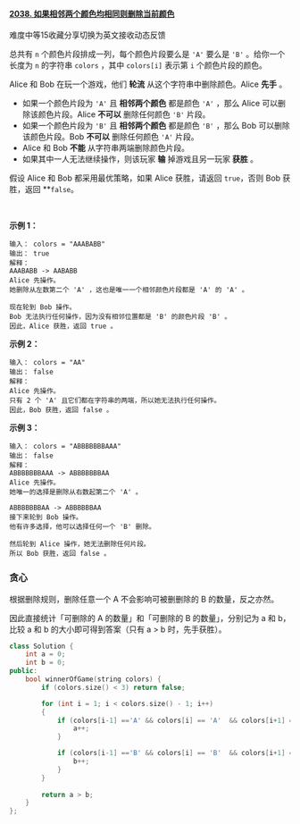 #### [2038. 如果相邻两个颜色均相同则删除当前颜色](https://leetcode-cn.com/problems/remove-colored-pieces-if-both-neighbors-are-the-same-color/)

难度中等15收藏分享切换为英文接收动态反馈

总共有 `n` 个颜色片段排成一列，每个颜色片段要么是 `'A'` 要么是 `'B'` 。给你一个长度为 `n` 的字符串 `colors` ，其中 `colors[i]` 表示第 `i` 个颜色片段的颜色。

Alice 和 Bob 在玩一个游戏，他们 **轮流** 从这个字符串中删除颜色。Alice **先手** 。

-   如果一个颜色片段为 `'A'` 且 **相邻两个颜色** 都是颜色 `'A'` ，那么 Alice 可以删除该颜色片段。Alice **不可以** 删除任何颜色 `'B'` 片段。
-   如果一个颜色片段为 `'B'` 且 **相邻两个颜色** 都是颜色 `'B'` ，那么 Bob 可以删除该颜色片段。Bob **不可以** 删除任何颜色 `'A'` 片段。
-   Alice 和 Bob **不能** 从字符串两端删除颜色片段。
-   如果其中一人无法继续操作，则该玩家 **输** 掉游戏且另一玩家 **获胜** 。

假设 Alice 和 Bob 都采用最优策略，如果 Alice 获胜，请返回 `true`，否则 Bob 获胜，返回 **`false`。

 

**示例 1：**

```
输入： colors = "AAABABB"
输出： true
解释：
AAABABB -> AABABB
Alice 先操作。
她删除从左数第二个 'A' ，这也是唯一一个相邻颜色片段都是 'A' 的 'A' 。

现在轮到 Bob 操作。
Bob 无法执行任何操作，因为没有相邻位置都是 'B' 的颜色片段 'B' 。
因此，Alice 获胜，返回 true 。
```

**示例 2：**

```
输入： colors = "AA"
输出： false
解释：
Alice 先操作。
只有 2 个 'A' 且它们都在字符串的两端，所以她无法执行任何操作。
因此，Bob 获胜，返回 false 。
```

**示例 3：**

```
输入： colors = "ABBBBBBBAAA"
输出： false
解释：
ABBBBBBBAAA -> ABBBBBBBAA
Alice 先操作。
她唯一的选择是删除从右数起第二个 'A' 。

ABBBBBBBAA -> ABBBBBBAA
接下来轮到 Bob 操作。
他有许多选择，他可以选择任何一个 'B' 删除。

然后轮到 Alice 操作，她无法删除任何片段。
所以 Bob 获胜，返回 false 。
```

### 贪心
根据删除规则，删除任意一个 A 不会影响可被删删除的 B 的数量，反之亦然。

因此直接统计「可删除的 A 的数量」和「可删除的 B 的数量」，分别记为 a 和 b，比较 a 和 b 的大小即可得到答案（只有 a > b 时，先手获胜）。

```c++
class Solution {
    int a = 0;
    int b = 0;
public:
    bool winnerOfGame(string colors) {
        if (colors.size() < 3) return false;

        for (int i = 1; i < colors.size() - 1; i++)
        {
            if (colors[i-1] =='A' && colors[i] == 'A'  && colors[i+1] == 'A') {
                a++;
            }

            if (colors[i-1] =='B' && colors[i] == 'B'  && colors[i+1] == 'B') {
                b++;
            }
        }
        
        return a > b;
    }
};
```